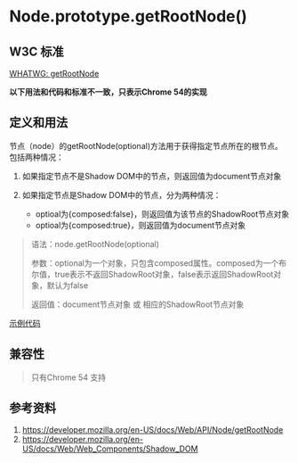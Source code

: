 # Node.prototype.getRootNode()

## W3C 标准
[WHATWG: getRootNode](https://dom.spec.whatwg.org/#dom-node-getrootnode)

**以下用法和代码和标准不一致，只表示Chrome 54的实现**

## 定义和用法
节点（node）的getRootNode(optional)方法用于获得指定节点所在的根节点。包括两种情况：

1. 如果指定节点不是Shadow DOM中的节点，则返回值为document节点对象
2. 如果指定节点是Shadow DOM中的节点，分为两种情况：

    - optioal为{composed:false}，则返回值为该节点的ShadowRoot节点对象
    - optioal为{composed:true}，则返回值为document节点对象

> 语法：node.getRootNode(optional)
>
> 参数：optional为一个对象，只包含composed属性。composed为一个布尔值，true表示不返回ShadowRoot对象，false表示返回ShadowRoot对象，默认为false
>
> 返回值：document节点对象 或 相应的ShadowRoot节点对象

[示例代码](./getRootNode().html)

## 兼容性
> 只有Chrome 54 支持

## 参考资料
1. https://developer.mozilla.org/en-US/docs/Web/API/Node/getRootNode
2. https://developer.mozilla.org/en-US/docs/Web/Web_Components/Shadow_DOM